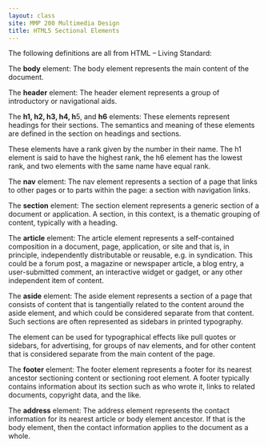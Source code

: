 ```yaml
---
layout: class
site: MMP 200 Multimedia Design
title: HTML5 Sectional Elements
---
```

The following definitions are all from HTML – Living Standard:

The **body** element: The body element represents the main content of the document.

The **header** element: The header element represents a group of introductory or navigational aids.

The **h1, h2, h3, h4, h**5, and **h6** elements: These elements represent headings for their sections. The semantics and meaning of these elements are defined in the section on headings and sections.

These elements have a rank given by the number in their name. The h1 element is said to have the highest rank, the h6 element has the lowest rank, and two elements with the same name have equal rank.

The **nav** element: The nav element represents a section of a page that links to other pages or to parts within the page: a section with navigation links.

The **section** element: The section element represents a generic section of a document or application. A section, in this context, is a thematic grouping of content, typically with a heading.

The **article** element: The article element represents a self-contained composition in a document, page, application, or site and that is, in principle, independently distributable or reusable, e.g. in syndication. This could be a forum post, a magazine or newspaper article, a blog entry, a user-submitted comment, an interactive widget or gadget, or any other independent item of content.

The **aside** element: The aside element represents a section of a page that consists of content that is tangentially related to the content around the aside element, and which could be considered separate from that content. Such sections are often represented as sidebars in printed typography.

The element can be used for typographical effects like pull quotes or sidebars, for advertising, for groups of nav elements, and for other content that is considered separate from the main content of the page.

 

The **footer** element: The footer element represents a footer for its nearest ancestor sectioning content or sectioning root element. A footer typically contains information about its section such as who wrote it, links to related documents, copyright data, and the like.

The **address** element: The address element represents the contact information for its nearest article or body element ancestor. If that is the body element, then the contact information applies to the document as a whole.
